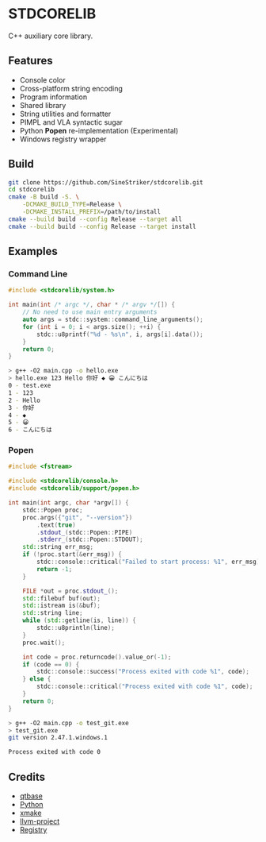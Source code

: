 # STDCORELIB

C++ auxiliary core library.

## Features

+ Console color
+ Cross-platform string encoding
+ Program information
+ Shared library
+ String utilities and formatter
+ PIMPL and VLA syntactic sugar
+ Python **Popen** re-implementation (Experimental)
+ Windows registry wrapper

## Build

```bash
git clone https://github.com/SineStriker/stdcorelib.git
cd stdcorelib
cmake -B build -S. \
    -DCMAKE_BUILD_TYPE=Release \
    -DCMAKE_INSTALL_PREFIX=/path/to/install
cmake --build build --config Release --target all
cmake --build build --config Release --target install
```

## Examples

### Command Line

```cpp
#include <stdcorelib/system.h>

int main(int /* argc */, char * /* argv */[]) {
    // No need to use main entry arguments
    auto args = stdc::system::command_line_arguments();
    for (int i = 0; i < args.size(); ++i) {
        stdc::u8printf("%d - %s\n", i, args[i].data());
    }
    return 0;
}
```

```sh
> g++ -O2 main.cpp -o hello.exe
> hello.exe 123 Hello 你好 ◆ 😀 こんにちは
0 - test.exe
1 - 123
2 - Hello
3 - 你好
4 - ◆
5 - 😀
6 - こんにちは
```

### Popen

```cpp
#include <fstream>

#include <stdcorelib/console.h>
#include <stdcorelib/support/popen.h>

int main(int argc, char *argv[]) {
    stdc::Popen proc;
    proc.args({"git", "--version"})
        .text(true)
        .stdout_(stdc::Popen::PIPE)
        .stderr_(stdc::Popen::STDOUT);
    std::string err_msg;
    if (!proc.start(&err_msg)) {
        stdc::console::critical("Failed to start process: %1", err_msg);
        return -1;
    }

    FILE *out = proc.stdout_();
    std::filebuf buf(out);
    std::istream is(&buf);
    std::string line;
    while (std::getline(is, line)) {
        stdc::u8println(line);
    }
    proc.wait();

    int code = proc.returncode().value_or(-1);
    if (code == 0) {
        stdc::console::success("Process exited with code %1", code);
    } else {
        stdc::console::critical("Process exited with code %1", code);
    }
    return 0;
}
```

```sh
> g++ -O2 main.cpp -o test_git.exe
> test_git.exe
git version 2.47.1.windows.1

Process exited with code 0
```

## Credits

- [qtbase](https://github.com/qt/qtbase)
- [Python](https://github.com/python/cpython)
- [xmake](https://github.com/xmake-io/xmake)
- [llvm-project](https://github.com/llvm/llvm-project)
- [Registry](https://github.com/m4x1m1l14n/Registry)